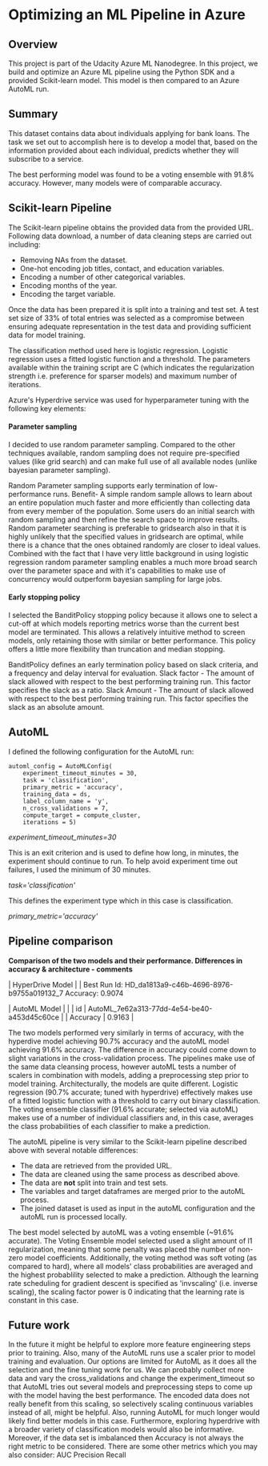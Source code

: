 # Optimizing an ML Pipeline in Azure

## Overview
This project is part of the Udacity Azure ML Nanodegree.
In this project, we build and optimize an Azure ML pipeline using the Python SDK and a provided Scikit-learn model.
This model is then compared to an Azure AutoML run.

## Summary
This dataset contains data about individuals applying for bank loans. The task we set out to accomplish here is to develop a model that,
based on the information provided about each individual, predicts whether they will subscribe to a service.

The best performing model was found to be a voting ensemble with 91.8% accuracy. However, many models were of comparable accuracy.

## Scikit-learn Pipeline
The Scikit-learn pipeline obtains the provided data from the provided URL. Following data download, a number of data cleaning steps are carried out including:
- Removing NAs from the dataset.
- One-hot encoding job titles, contact, and education variables.
- Encoding a number of other categorical variables.
- Encoding months of the year.
- Encoding the target variable.

Once the data has been prepared it is split into a training and test set. A test set size of 33% of total entries was selected as a compromise between ensuring adequate representation in the test data and providing sufficient data for model training. 

The classification method used here is logistic regression. Logistic regression uses a fitted logistic function and a threshold. The parameters available within the training script are C (which indicates the regularization strength i.e. preference for sparser models) and maximum number of iterations.

Azure's Hyperdrive service was used for hyperparameter tuning with the following key elements:

#### Parameter sampling
I decided to use random parameter sampling. Compared to the other techniques available, random sampling does not require pre-specified values (like grid search) and can make full use of all available nodes (unlike bayesian parameter sampling). 

Random Parameter sampling supports early termination of low-performance runs. Benefit- A simple random sample allows to learn about an entire population much faster and more efficiently than collecting data from every member of the population. Some users do an initial search with random sampling and then refine the search space to improve results. Random parameter searching is preferable to gridsearch also in that it is highly unlikely that the specified values in gridsearch are optimal, while there is a chance that the ones obtained randomly are closer to ideal values. Combined with the fact that I have very little background in using logistic regression random parameter sampling enables a much more broad search over the parameter space and with it's capabilities to make use of concurrency would outperform bayesian sampling for large jobs.

#### Early stopping policy
I selected the BanditPolicy stopping policy because it allows one to select a cut-off at which models reporting metrics worse than the current best model are terminated. This allows a relatively intuitive method to screen models, only retaining those with similar or better performance. This policy offers a little more flexibility than truncation and median stopping.

BanditPolicy defines an early termination policy based on slack criteria, and a frequency and delay interval for evaluation. Slack factor - The amount of slack allowed with respect to the best performing training run. This factor specifies the slack as a ratio. Slack Amount - The amount of slack allowed with respect to the best performing training run. This factor specifies the slack as an absolute amount.

## AutoML
I defined the following configuration for the AutoML run:

```
automl_config = AutoMLConfig(
    experiment_timeout_minutes = 30,
    task = 'classification',
    primary_metric = 'accuracy',
    training_data = ds,
    label_column_name = 'y',
    n_cross_validations = 7,
    compute_target = compute_cluster,
    iterations = 5)
```
_experiment_timeout_minutes=30_

This is an exit criterion and is used to define how long, in minutes, the experiment should continue to run. To help avoid experiment time out failures, I used the minimum of 30 minutes.

_task='classification'_

This defines the experiment type which in this case is classification.

_primary_metric='accuracy'_

## Pipeline comparison
**Comparison of the two models and their performance. Differences in accuracy & architecture - comments**


| HyperDrive Model | |
Best Run Id:  HD_da1813a9-c46b-4696-8976-b9755a019132_7
Accuracy: 0.9074


| AutoML Model | |
| id | AutoML_7e62a313-77dd-4e54-be40-a453d45c60ce |
| Accuracy | 0.9163 |

The two models performed very similarly in terms of accuracy, with the hyperdive model achieving 90.7% accuracy and the autoML model achieving 91.6% accuracy. The difference in accuracy could come down to slight variations in the cross-validation process. The pipelines make use of the same data cleansing process, however autoML tests a number of scalers in combination with models, adding a preprocessing step prior to model training. Architecturally, the models are quite different. Logistic regression (90.7% accurate; tuned with hyperdrive) effectively makes use of a fitted logistic function with a threshold to carry out binary classification. The voting ensemble classifier (91.6% accurate; selected via autoML) makes use of a number of individual classifiers and, in this case, averages the class probabilities of each classifier to make a prediction. 


The autoML pipeline is very similar to the Scikit-learn pipeline described above with several notable differences:
- The data are retrieved from the provided URL.
- The data are cleaned using the same process as described above. 
- The data are **not** split into train and test sets.
- The variables and target dataframes are merged prior to the autoML process.
- The joined dataset is used as input in the autoML configuration and the autoML run is processed locally.

The best model selected by autoML was a voting ensemble (~91.6% accurate). The Voting Ensemble model selected used a slight amount of l1 regularization, meaning that some penalty was placed the number of non-zero model coefficients. Additionally, the voting method was soft voting (as compared to hard), where all models' class probabilities are averaged and the highest probablility selected to make a prediction. Although the learning rate scheduling for gradient descent is specified as 'invscaling' (i.e. inverse scaling), the scaling factor power is 0 indicating that the learning rate is constant in this case.

## Future work
In the future it might be helpful to explore more feature engineering steps prior to training. Also, many of the AutoML runs use a scaler prior to model training and evaluation. Our options are limited for AutoML as it does all the selection and the fine tuning work for us. We can probably collect more data and vary the cross_validations and change the experiment_timeout so that AutoML tries out several models and preprocessing steps to come up with the model having the best performance. The encoded data does not really benefit from this scaling, so selectively scaling continuous variables instead of all, might be helpful. Also, running AutoML for much longer would likely find better models in this case. Furthermore, exploring hyperdrive with a broader variety of classification models would also be informative. Moreover, if the data set is imbalanced then Accuracy is not always the right metric to be considered. There are some other metrics which you may also consider:
AUC
Precision
Recall


